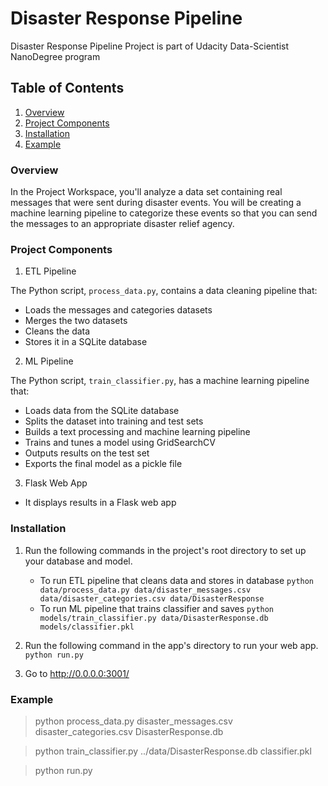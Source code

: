 
# Disaster Response Pipeline
 Disaster Response Pipeline Project is part of Udacity Data-Scientist NanoDegree program

## Table of Contents
1. [Overview](#Overview)
2. [Project Components](#files)
3. [Installation](#Installation)
4. [Example](#Example)



### Overview <a name="Overview"></a>

In the Project Workspace, you'll analyze a data set containing real messages that were sent during disaster events. You will be creating a machine learning pipeline to categorize these events so that you can send the messages to an appropriate disaster relief agency.


### Project Components <a name="files"></a>

1. ETL Pipeline

The Python script, `process_data.py`, contains a data cleaning pipeline that:

- Loads the messages and categories datasets
- Merges the two datasets
- Cleans the data
- Stores it in a SQLite database

2. ML Pipeline

The Python script, `train_classifier.py`, has a machine learning pipeline that:

- Loads data from the SQLite database
- Splits the dataset into training and test sets
- Builds a text processing and machine learning pipeline
- Trains and tunes a model using GridSearchCV
- Outputs results on the test set
- Exports the final model as a pickle file

3. Flask Web App

- It displays results in a Flask web app


### Installation <a name="Installation"></a>

1. Run the following commands in the project's root directory to set up your database and model.

    - To run ETL pipeline that cleans data and stores in database
        `python data/process_data.py data/disaster_messages.csv data/disaster_categories.csv data/DisasterResponse`
    - To run ML pipeline that trains classifier and saves
        `python models/train_classifier.py data/DisasterResponse.db models/classifier.pkl`

2. Run the following command in the app's directory to run your web app.
    `python run.py`

3. Go to http://0.0.0.0:3001/


### Example <a name="Example"></a>

> python process_data.py disaster_messages.csv disaster_categories.csv DisasterResponse.db

> python train_classifier.py ../data/DisasterResponse.db classifier.pkl

> python run.py